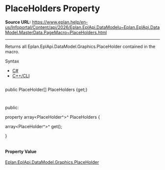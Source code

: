 # PlaceHolders Property

**Source URL:** https://www.eplan.help/en-us/Infoportal/Content/api/2026/Eplan.EplApi.DataModelu~Eplan.EplApi.DataModel.MasterData.PageMacro~PlaceHolders.html

---

Returns all Eplan.EplApi.DataModel.Graphics.PlaceHolder contained in the macro.

Syntax

- [C#](#i-syntax-CS)
- [C++/CLI](#i-syntax-CPP2005)

```
```
public PlaceHolder[] PlaceHolders {get;}
```
```

```
```
public:

property array<PlaceHolder^>^ PlaceHolders {

   array<PlaceHolder^>^ get();

}
```
```

#### Property Value

[Eplan.EplApi.DataModel.Graphics.PlaceHolder](Eplan.EplApi.DataModelu~Eplan.EplApi.DataModel.Graphics.PlaceHolder.html)
